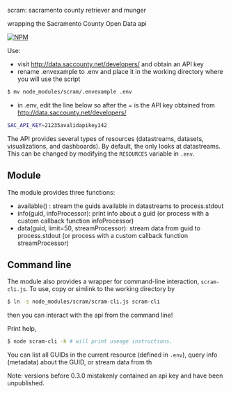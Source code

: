 scram: sacramento county retriever and munger

wrapping the Sacramento County Open Data api

[![NPM](https://nodei.co/npm/scram.png)](https://nodei.co/npm/scram/)

Use:

- visit http://data.saccounty.net/developers/ and obtain an API key
- rename .envexample to .env and place it in the working directory where you
  will use the script
```sh    
$ mv node_modules/scram/.envexample .env
```

- in .env, edit the line below so after the = is the API key
  obtained from http://data.saccounty.net/developers/

```sh
SAC_API_KEY=21235avalidapikey142
```
The API provides several types of resources (datastreams, datasets, visualizations, and dashboards). By default, the only looks at datastreams. This can be changed by modifying the `RESOURCES` variable in `.env`.

## Module 

The module provides three functions:

 - available() :
     stream the guids available in datastreams to process.stdout
 - info(guid, infoProcessor):
     print info about a guid (or process with a custom callback function
     infoProcessor)
 - data(guid, limit=50, streamProcessor):
     stream data from guid to process.stdout (or process with a custom
     callback function streamProcessor)

## Command line

The module also provides a wrapper for command-line interaction, `scram-cli.js`.
To use, copy or simlink to the working directory by
```sh
$ ln -s node_modules/scram/scram-cli.js scram-cli
```
then you can interact with the api from the command line!

Print help,
```sh
$ node scram-cli -h # will print useage instructions.
```


You can list all GUIDs in the current resource (defined in `.env`), query info
(metadata) about the GUID, or stream data from th




Note: versions before 0.3.0 mistakenly contained an api key and have been
unpublished.
